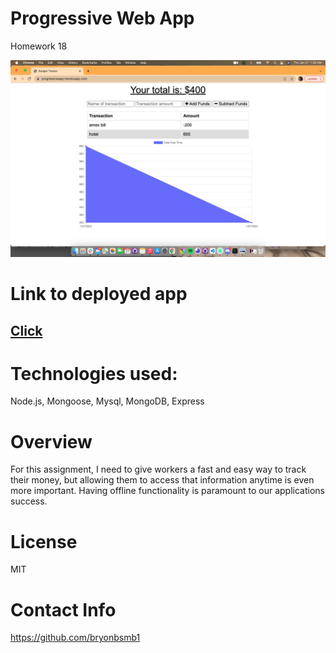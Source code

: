 # Progressive Web App
Homework 18

![Screenshot of App](assets/budgetApp.png) 

# Link to deployed app

## [Click](https://progressiveapp.herokuapp.com/)

# Technologies used:

Node.js, Mongoose, Mysql, MongoDB, Express

# Overview

For this assignment, I need to give workers a fast and easy way to track their money, but allowing them to access that information anytime is even more important. Having offline functionality is paramount to our applications success.




# License
MIT
 
# Contact Info
https://github.com/bryonbsmb1